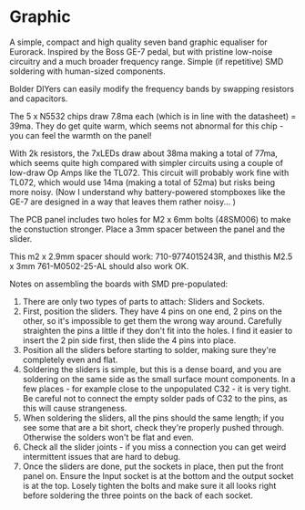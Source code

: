 # Graphic

A simple, compact and high quality seven band graphic equaliser for Eurorack. Inspired by the Boss GE-7 pedal, but with pristine low-noise circuitry and a much broader frequency range. Simple (if repetitive) SMD soldering with human-sized components. 

Bolder DIYers can easily modify the frequency bands by swapping resistors and capacitors. 

The 5 x N5532 chips draw 7.8ma each (which is in line with the datasheet) = 39ma. They do get quite warm, which seems not abnormal for this chip - you can feel the warmth on the panel! 

With 2k resistors, the 7xLEDs draw  about 38ma making a total of 77ma, which seems quite high compared with simpler circuits using a couple of low-draw Op Amps like the TL072. This circuit will probably work fine with TL072, which would use 14ma (making a total of 52ma) but risks being more noisy. (Now I understand why battery-powered stompboxes like the GE-7 are designed in a way that leaves them rather noisy... )

The PCB panel includes two holes for M2 x 6mm bolts (48SM006) to make the constuction stronger. Place a 3mm spacer between the panel and the slider. 

This m2 x 2.9mm spacer should work: 710-9774015243R, and thisthis M2.5 x 3mm 761-M0502-25-AL should also work OK. 

Notes on assembling the boards with SMD pre-populated: 
1. There are only two types of parts to attach: Sliders and Sockets.  
1. First, position the sliders. They have 4 pins on one end, 2 pins on the other, so it's impossible to get them the wrong way around. Carefully straighten the pins a little if they don't fit into the holes. I find it easier to insert the 2 pin side first, then slide the 4 pins into place. 
1. Position all the sliders before starting to solder, making sure they're completely even and flat. 
1. Soldering the sliders is simple, but this is a dense board, and you are soldering on the same side as the small surface mount components. In a few places - for example close to the unpopulated C32 - it is very tight. Be careful not to connect the empty solder pads of C32 to the pins, as this will cause strangeness.
1. When soldering the sliders, all the pins should the same length; if you see some that are a bit short, check they're properly pushed through. Otherwise the solders won't be flat and even. 
1. Check all the slider joints - if you miss a connection you can get weird intermittent issues that are hard to debug. 
1. Once the sliders are done, put the sockets in place, then put the front panel on. Ensure the Input socket is at the bottom and the output socket is at the top. Losely tighten the bolts and make sure it all looks right before soldering the three points on the back of each socket. 

